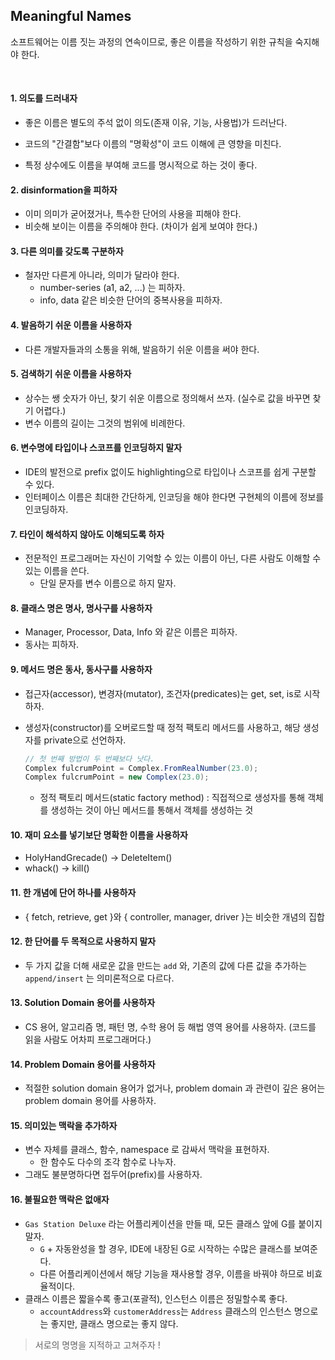 ## Meaningful Names

소프트웨어는 이름 짓는 과정의 연속이므로, 좋은 이름을 작성하기 위한 규칙을 숙지해야 한다. 

<br>

#### 1. 의도를 드러내자

* 좋은 이름은 별도의 주석 없이 의도(존재 이유, 기능, 사용법)가 드러난다.
* 코드의 "간결함"보다 이름의 "명확성"이 코드 이해에 큰 영향을 미친다.

* 특정 상수에도 이름을 부여해 코드를 명시적으로 하는 것이 좋다.

#### 2. disinformation을 피하자

* 이미 의미가 굳어졌거나, 특수한  단어의 사용을 피해야 한다.
* 비슷해 보이는 이름을 주의해야 한다. (차이가 쉽게 보여야 한다.)

#### 3. 다른 의미를 갖도록 구분하자

* 철자만 다른게 아니라, 의미가 달라야 한다.
  * number-series (a1, a2, ...) 는 피하자.
  * info, data 같은 비슷한 단어의 중복사용을 피하자.

#### 4. 발음하기 쉬운 이름을 사용하자

* 다른 개발자들과의 소통을 위해, 발음하기 쉬운 이름을 써야 한다.

#### 5. 검색하기 쉬운 이름을 사용하자

* 상수는 쌩 숫자가 아닌, 찾기 쉬운 이름으로 정의해서 쓰자. (실수로 값을 바꾸면 찾기 어렵다.)
* 변수 이름의 길이는 그것의 범위에 비례한다.

#### 6. 변수명에 타입이나 스코프를 인코딩하지 말자

* IDE의 발전으로 prefix 없이도 highlighting으로 타입이나 스코프를 쉽게 구분할 수 있다.
* 인터페이스 이름은 최대한 간단하게, 인코딩을 해야 한다면 구현체의 이름에 정보를 인코딩하자.

#### 7. 타인이 해석하지 않아도 이해되도록 하자

* 전문적인 프로그래머는 자신이 기억할 수 있는 이름이 아닌, 다른 사람도 이해할 수 있는 이름을 쓴다.
  * 단일 문자를 변수 이름으로 하지 말자.

#### 8. 클래스 명은 명사, 명사구를 사용하자

* Manager, Processor, Data, Info 와 같은 이름은 피하자.
* 동사는 피하자.

#### 9. 메서드 명은 동사, 동사구를 사용하자

* 접근자(accessor), 변경자(mutator), 조건자(predicates)는 get, set, is로 시작하자.

* 생성자(constructor)를 오버로드할 때 정적 팩토리 메서드를 사용하고, 해당 생성자를 private으로 선언하자.

  ```java
  // 첫 번째 방법이 두 번째보다 낫다. 
  Complex fulcrumPoint = Complex.FromRealNumber(23.0);
  Complex fulcrumPoint = new Complex(23.0);
  ```

  * 정적 팩토리 메서드(static factory method) : 직접적으로 생성자를 통해 객체를 생성하는 것이 아닌 메서드를 통해서 객체를 생성하는 것

#### 10. 재미 요소를 넣기보단 명확한 이름을 사용하자

* HolyHandGrecade() -> DeleteItem()
* whack() -> kill()

#### 11. 한 개념에 단어 하나를 사용하자

* { fetch, retrieve, get }와 { controller, manager, driver }는 비슷한 개념의 집합

#### 12. 한 단어를 두 목적으로 사용하지 말자

* 두 가지 값을 더해 새로운 값을 만드는 `add` 와, 기존의 값에 다른 값을 추가하는 `append/insert` 는 의미론적으로 다르다.

#### 13. Solution Domain 용어를 사용하자

* CS 용어, 알고리즘 명, 패턴 명, 수학 용어 등 해법 영역 용어를 사용하자. (코드를 읽을 사람도 어차피 프로그래머다.)

#### 14. Problem Domain 용어를 사용하자

* 적절한 solution domain 용어가 없거나, problem domain 과 관련이 깊은 용어는 problem domain 용어를 사용하자.

#### 15. 의미있는 맥락을 추가하자

* 변수 자체를 클래스, 함수, namespace 로 감싸서 맥락을 표현하자.
  * 한 함수도 다수의 조각 함수로 나누자.
* 그래도 불분명하다면 접두어(prefix)를 사용하자.

#### 16. 불필요한 맥락은 없애자

* `Gas Station Deluxe` 라는 어플리케이션을 만들 때, 모든 클래스 앞에 G를 붙이지 말자.
  * `G` + 자동완성을 할 경우, IDE에 내장된 G로 시작하는 수많은 클래스를 보여준다.
  * 다른 어플리케이션에서 해당 기능을 재사용할 경우, 이름을 바꿔야 하므로 비효율적이다.
* 클래스 이름은 짧을수록 좋고(포괄적), 인스턴스 이름은 정밀할수록 좋다.
  * `accountAddress`와 `customerAddress`는 `Address` 클래스의 인스턴스 명으로는 좋지만, 클래스 명으로는 좋지 않다.

> 서로의 명명을 지적하고 고쳐주자 !

